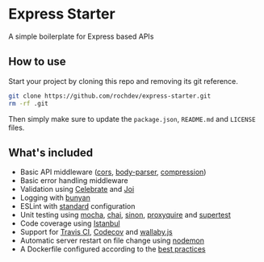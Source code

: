 # Express Starter

A simple boilerplate for Express based APIs

## How to use

Start your project by cloning this repo and removing its git reference.

```sh
git clone https://github.com/rochdev/express-starter.git
rm -rf .git
```

Then simply make sure to update the `package.json`, `README.md` and `LICENSE` files.

## What's included

* Basic API middleware ([cors](https://github.com/expressjs/cors), [body-parser](https://github.com/expressjs/body-parser), [compression](https://github.com/expressjs/compression))
* Basic error handling middleware
* Validation using [Celebrate](https://github.com/continuationlabs/celebrate) and [Joi](https://github.com/hapijs/joi)
* Logging with [bunyan](https://github.com/trentm/node-bunyan)
* ESLint with [standard](https://github.com/feross/eslint-config-standard) configuration
* Unit testing using [mocha](https://mochajs.org/), [chai](http://chaijs.com/), [sinon](http://sinonjs.org/), [proxyquire](https://github.com/thlorenz/proxyquire) and [supertest](https://github.com/visionmedia/supertest)
* Code coverage using [Istanbul](https://istanbul.js.org/)
* Support for [Travis CI](https://travis-ci.org/), [Codecov](https://codecov.io/) and [wallaby.js](https://wallabyjs.com/)
* Automatic server restart on file change using [nodemon](https://nodemon.io/)
* A Dockerfile configured according to the [best practices](https://github.com/nodejs/docker-node/blob/master/docs/BestPractices.md)
